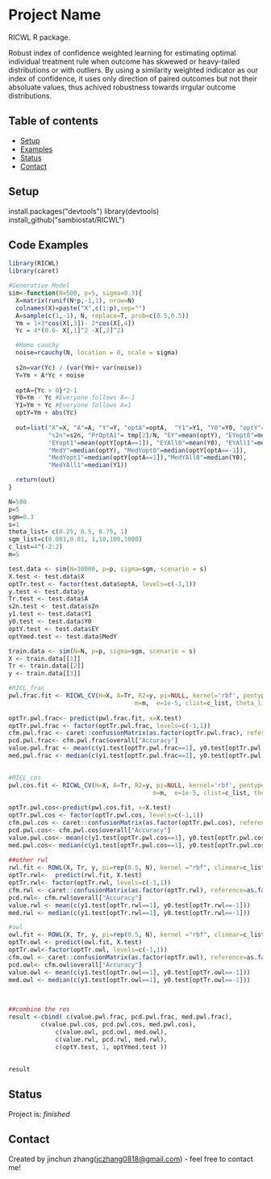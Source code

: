 # Project Name
RICWL R package.

Robust index of confidence weighted learning for estimating optimal individual treatment rule when outcome has skwewed or heavy-tailed distributions or with outliers.
By using a similarity weighted indicator as our index of confidence, it uses only direction of paired outcomes but not their absoluate values, thus achived robustness towards irrgular outcome distributions.

## Table of contents
* [Setup](#setup)
* [Examples](#features)
* [Status](#status)
* [Contact](#contact)


## Setup
install.packages("devtools")
library(devtools)
install_github("sambiostat/RICWL")

## Code Examples
```r
library(RICWL)
library(caret)

#Generative Model 
sim<-function(N=500, p=5, sigma=0.3){
  X=matrix(runif(N*p,-1,1), nrow=N)
  colnames(X)=paste("X",c(1:p),sep="")
  A=sample(c(1,-1), N, replace=T, prob=c(0.5,0.5))
  Ym = 1+3*cos(X[,3])- 2*cos(X[,4])
  Yc = 4*(0.6- X[,1]^2 -X[,2]^2)

  #Homo cauchy
  noise=rcauchy(N, location = 0, scale = sigma)
 
  s2n=var(Yc) / (var(Ym)+ var(noise))
  Y=Ym + A*Yc + noise
  
  optA={Yc > 0}*2-1
  Y0=Ym - Yc #Everyone follows A=-1
  Y1=Ym + Yc #Everyone follows A=1
  optY=Ym + abs(Yc)
  
  out=list("X"=X, "A"=A, "Y"=Y, "optA"=optA,  "Y1"=Y1, "Y0"=Y0, "optY"=optY,
           "s2n"=s2n, "PrOptA1"= tmp[2]/N, "EY"=mean(optY), "EYopt0"=mean(optY[optA==-1]),
           "EYopt1"=mean(optY[optA==1]), "EYAll0"=mean(Y0), "EYAll1"=mean(Y1),
           "MedY"=median(optY), "MedYopt0"=median(optY[optA==-1]),
           "MedYopt1"=median(optY[optA==1]),"MedYAll0"=median(Y0),
           "MedYAll1"=median(Y1))

  return(out)
}

N=500
p=5
sgm=0.3
s=1
theta_list= c(0.25, 0.5, 0.75, 1)
sgm_list=c(0.001,0.01, 1,10,100,1000)
c_list=4^(-2:2)
m=5

test.data <- sim(N=10000, p=p, sigma=sgm, scenario = s)
X.test <- test.data$X
optTr.test <- factor(test.data$optA, levels=c(-1,1))
y.test <- test.data$y
Tr.test <- test.data$A
s2n.test <- test.data$s2n
y1.test <- test.data$Y1
y0.test <- test.data$Y0
optY.test <- test.data$EY
optYmed.test <- test.data$MedY

train.data <- sim(N=N, p=p, sigma=sgm, scenario = s)
X <- train.data[[1]]
Tr <- train.data[[2]]
y <- train.data[[3]]

#RICL_frac
pwl.frac.fit <- RICWL_CV(H=X, A=Tr, R2=y, pi=NULL, kernel='rbf', pentype = "lasso", XS=NULL, sigmalst=sgm_list,
                                   m=m,  e=1e-5, clist=c_list, theta_list = theta_list ,frac.par=0.5, method="frac")
  
optTr.pwl.frac<- predict(pwl.frac.fit, x=X.test)
optTr.pwl.frac <- factor(optTr.pwl.frac, levels=c(-1,1))
cfm.pwl.frac <- caret::confusionMatrix(as.factor(optTr.pwl.frac), reference=as.factor(optTr.test))
pcd.pwl.frac<- cfm.pwl.frac$overall["Accuracy"]  
value.pwl.frac <- mean(c(y1.test[optTr.pwl.frac==1], y0.test[optTr.pwl.frac==-1]))
med.pwl.frac <- median(c(y1.test[optTr.pwl.frac==1], y0.test[optTr.pwl.frac==-1]))   

  
#RICL_cos
pwl.cos.fit <- RICWL_CV(H=X, A=Tr, R2=y, pi=NULL, kernel='rbf', pentype = "lasso", XS=NULL, sigmalst=sgm_list,
                                        m=m,  e=1e-5, clist=c_list, theta_list = theta_list ,frac.par=0.5, method="cos")                            
  
optTr.pwl.cos<-predict(pwl.cos.fit, x=X.test)
optTr.pwl.cos <- factor(optTr.pwl.cos, levels=c(-1,1))
cfm.pwl.cos <- caret::confusionMatrix(as.factor(optTr.pwl.cos), reference=as.factor(optTr.test))
pcd.pwl.cos<- cfm.pwl.cos$overall["Accuracy"]
value.pwl.cos<- mean(c(y1.test[optTr.pwl.cos==1], y0.test[optTr.pwl.cos==-1]))
med.pwl.cos<- median(c(y1.test[optTr.pwl.cos==1], y0.test[optTr.pwl.cos==-1]))
  
##other rwl  
rwl.fit <- ROWL(X, Tr, y, pi=rep(0.5, N), kernel ="rbf", clinear=c_list, sigma=sgm_list,m=m, residual=T)
optTr.rwl<-  predict(rwl.fit, X.test)
optTr.rwl<- factor(optTr.rwl, levels=c(-1,1))
cfm.rwl <- caret::confusionMatrix(as.factor(optTr.rwl), reference=as.factor(optTr.test))
pcd.rwl<- cfm.rwl$overall["Accuracy"]
value.rwl <- mean(c(y1.test[optTr.rwl==1], y0.test[optTr.rwl==-1]))
med.rwl <- median(c(y1.test[optTr.rwl==1], y0.test[optTr.rwl==-1]))

#owl
owl.fit <- ROWL(X, Tr, y, pi=rep(0.5, N), kernel ="rbf", clinear=c_list, sigma=sgm_list,m=m, residual=F)
optTr.owl <- predict(owl.fit, X.test)
optTr.owl<-factor(optTr.owl, levels=c(-1,1))
cfm.owl <- caret::confusionMatrix(as.factor(optTr.owl), reference=as.factor(optTr.test))
pcd.owl<- cfm.owl$overall["Accuracy"]
value.owl <- mean(c(y1.test[optTr.owl==1], y0.test[optTr.owl==-1]))
med.owl <- median(c(y1.test[optTr.owl==1], y0.test[optTr.owl==-1]))   

  
   
##combine the res
result <-cbind( c(value.pwl.frac, pcd.pwl.frac, med.pwl.frac),
	     c(value.pwl.cos, pcd.pwl.cos, med.pwl.cos),
             c(value.owl, pcd.owl, med.owl),
             c(value.rwl, pcd.rwl, med.rwl),
             c(optY.test, 1, optYmed.test ))
  
 
result 
```

## Status
Project is: _finished_ 



## Contact
Created by jinchun zhang(jczhang0818@gmail.com) - feel free to contact me!